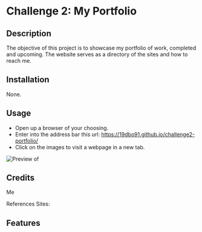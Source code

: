 # Challenge 2: My Portfolio

## Description

The objective of this project is to showcase my portfolio of work, completed and upcoming. The website serves as a directory of the sites and how to reach me.

## Installation

None.

## Usage

- Open up a browser of your choosing.
- Enter into the address bar this url: <https://19dbo91.github.io/challenge2-portfolio/>
- Click on the images to visit a webpage in a new tab.


![Preview of ](assets/images/previews/preview-forREADME.pngassets/images/screenshot.png)

## Credits

Me

References Sites:

## Features


